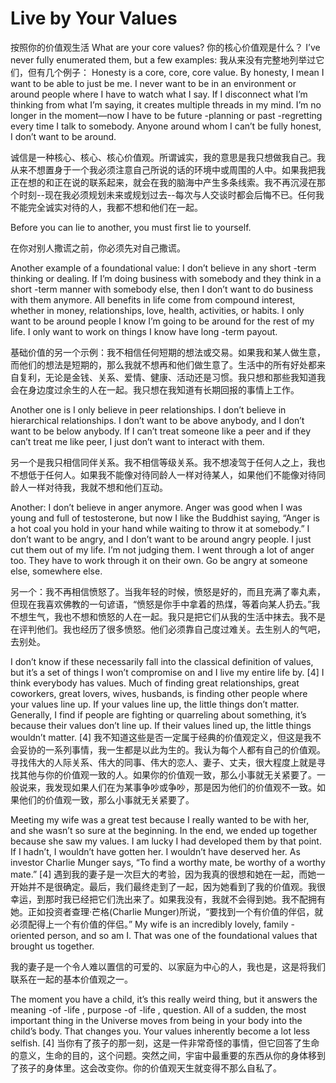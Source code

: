 
#  Live by Your Values

按照你的价值观生活
What are your core values?
你的核心价值观是什么？
I’ve never fully enumerated them, but a few examples:
我从来没有完整地列举过它们，但有几个例子：
Honesty is a core, core, core value. By honesty, I mean I want to be able to just be me. I never want to be in an environment or around people where I have to watch what I say. If I disconnect what I’m thinking from what I’m saying, it creates multiple threads in my mind. I’m no longer in the moment—now I have to be future -planning or past -regretting every time I talk to somebody. Anyone around whom I can’t be fully honest, I don’t want to be around.

诚信是一种核心、核心、核心价值观。所谓诚实，我的意思是我只想做我自己。我从来不想置身于一个我必须注意自己所说的话的环境中或周围的人中。如果我把我正在想的和正在说的联系起来，就会在我的脑海中产生多条线索。我不再沉浸在那个时刻--现在我必须规划未来或规划过去--每次与人交谈时都会后悔不已。任何我不能完全诚实对待的人，我都不想和他们在一起。

Before you can lie to another, you must first lie to yourself.

在你对别人撒谎之前，你必须先对自己撒谎。

Another example of a foundational value: I don’t believe in any short -term thinking or dealing. If I’m doing business with somebody and they think in a short -term manner with somebody else, then I don’t want to do business with them anymore. All benefits in life come from compound interest, whether in money, relationships, love, health, activities, or habits. I only want to be around people I know I’m going to be around for the rest of my life. I only want to work on things I know have long -term payout.

基础价值的另一个示例：我不相信任何短期的想法或交易。如果我和某人做生意，而他们的想法是短期的，那么我就不想再和他们做生意了。生活中的所有好处都来自复利，无论是金钱、关系、爱情、健康、活动还是习惯。我只想和那些我知道我会在身边度过余生的人在一起。我只想在我知道有长期回报的事情上工作。

Another one is I only believe in peer relationships. I don’t believe in hierarchical relationships. I don’t want to be above anybody, and I don’t want to be below anybody. If I can’t treat someone like a peer and if they can’t treat me like peer, I just don’t want to interact with them.

另一个是我只相信同伴关系。我不相信等级关系。我不想凌驾于任何人之上，我也不想低于任何人。如果我不能像对待同龄人一样对待某人，如果他们不能像对待同龄人一样对待我，我就不想和他们互动。

Another: I don’t believe in anger anymore. Anger was good when I was young and full of testosterone, but now I like the Buddhist saying, “Anger is a hot coal you hold in your hand while waiting to throw it at somebody.” I don’t want to be angry, and I don’t want to be around angry people. I just cut them out of my life. I’m not judging them. I went through a lot of anger too. They have to work through it on their own. Go be angry at someone else, somewhere else.

另一个：我不再相信愤怒了。当我年轻的时候，愤怒是好的，而且充满了睾丸素，但现在我喜欢佛教的一句谚语，“愤怒是你手中拿着的热煤，等着向某人扔去。”我不想生气，我也不想和愤怒的人在一起。我只是把它们从我的生活中抹去。我不是在评判他们。我也经历了很多愤怒。他们必须靠自己度过难关。去生别人的气吧，去别处。

I don’t know if these necessarily fall into the classical definition of values, but it’s a set of things I won’t compromise on and I live my entire life by. [4] I think everybody has values. Much of finding great relationships, great coworkers, great lovers, wives, husbands, is finding other people where your values line up. If your values line up, the little things don’t matter. Generally, I find if people are fighting or quarreling about something, it’s because their values don’t line up. If their values lined up, the little things wouldn’t matter. [4]
我不知道这些是否一定属于经典的价值观定义，但这是我不会妥协的一系列事情，我一生都是以此为生的。我认为每个人都有自己的价值观。寻找伟大的人际关系、伟大的同事、伟大的恋人、妻子、丈夫，很大程度上就是寻找其他与你的价值观一致的人。如果你的价值观一致，那么小事就无关紧要了。一般说来，我发现如果人们在为某事争吵或争吵，那是因为他们的价值观不一致。如果他们的价值观一致，那么小事就无关紧要了。

Meeting my wife was a great test because I really wanted to be with her, and she wasn’t so sure at the beginning. In the end, we ended up together because she saw my values. I am lucky I had developed them by that point. If I hadn’t, I wouldn’t have gotten her. I wouldn’t have deserved her. As investor Charlie Munger says, “To find a worthy mate, be worthy of a worthy mate.” [4]
遇到我的妻子是一次巨大的考验，因为我真的很想和她在一起，而她一开始并不是很确定。最后，我们最终走到了一起，因为她看到了我的价值观。我很幸运，到那时我已经把它们洗出来了。如果我没有，我就不会得到她。我不配拥有她。正如投资者查理·芒格(Charlie Munger)所说，“要找到一个有价值的伴侣，就必须配得上一个有价值的伴侣。”
My wife is an incredibly lovely, family -oriented person, and so am I. That was one of the foundational values that brought us together.

我的妻子是一个令人难以置信的可爱的、以家庭为中心的人，我也是，这是将我们联系在一起的基本价值观之一。

The moment you have a child, it’s this really weird thing, but it answers the meaning -of -life , purpose -of -life , question. All of a sudden, the most important thing in the Universe moves from being in your body into the child’s body. That changes you. Your values inherently become a lot less selfish. [4]
当你有了孩子的那一刻，这是一件非常奇怪的事情，但它回答了生命的意义，生命的目的，这个问题。突然之间，宇宙中最重要的东西从你的身体移到了孩子的身体里。这会改变你。你的价值观天生就变得不那么自私了。
